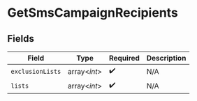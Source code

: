 # GetSmsCampaignRecipients


## Fields

| Field              | Type               | Required           | Description        |
| ------------------ | ------------------ | ------------------ | ------------------ |
| `exclusionLists`   | array<*int*>       | :heavy_check_mark: | N/A                |
| `lists`            | array<*int*>       | :heavy_check_mark: | N/A                |